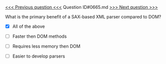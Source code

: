 [<<< Previous question <<<](0664.md)  Question ID#0665.md  [>>> Next question >>>](0666.md) 

What is the primary benefit of a SAX-based XML parser compared to DOM?




- [x] All of the above

- [ ] Faster then DOM methods

- [ ] Requires less memory then DOM

- [ ] Easier to develop parsers

